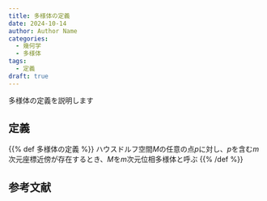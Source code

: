 ```yaml
---
title: 多様体の定義
date: 2024-10-14
author: Author Name
categories:
  - 幾何学
  - 多様体
tags:
  - 定義
draft: true
---
```


多様体の定義を説明します

<!--more-->

## 定義

{{% def 多様体の定義 %}}
ハウスドルフ空間$M$の任意の点$p$に対し、$p$を含む$m$次元座標近傍が存在するとき、$M$を$m$次元位相多様体と呼ぶ
{{% /def %}}

## 参考文献
